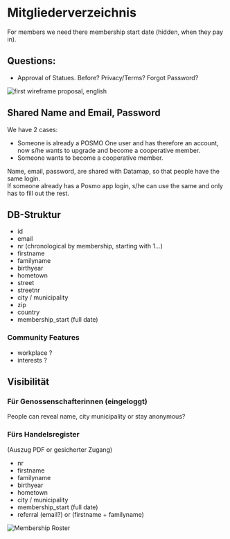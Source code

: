 # Mitgliederverzeichnis

For members we need there membership start date (hidden, when they pay in).     

## Questions:
- Approval of Statues. Before? Privacy/Terms? Forgot Password?      
           
![first wireframe proposal, english](https://github.com/posmocoop/general/blob/master/membership_proposal.png)


## Shared Name and Email, Password
We have 2 cases:
- Someone is already a POSMO One user and has therefore an account, now s/he wants to upgrade and become a cooperative member.
- Someone wants to become a cooperative member.

Name, email, password, are shared with Datamap, so that people have the same login.         
If someone already has a Posmo app login, s/he can use the same and only has to fill out the rest.         

## DB-Struktur

- id
- email
- nr (chronological by membership, starting with 1...)
- firstname
- familyname
- birthyear
- hometown 
- street
- streetnr
- city / municipality
- zip
- country
- membership_start (full date)

### Community Features
- workplace ?
- interests ?

## Visibilität

### Für Genossenschafterinnen (eingeloggt)
People can reveal name, city municipality or stay anonymous?

### Fürs Handelsregister 
(Auszug PDF or gesicherter Zugang)
- nr
- firstname
- familyname
- birthyear
- hometown 
- city / municipality
- membership_start (full date)
- referral (email?) or (firstname + familyname)

![Membership Roster](https://user-images.githubusercontent.com/7697124/76142658-01249600-6070-11ea-8bf9-2158fa7f68dc.png)
